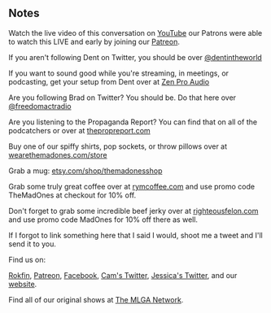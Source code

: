 ## Notes

Watch the live video of this conversation on [YouTube](https://youtu.be/ht00G4Pedas) our Patrons were able to watch this LIVE and early by joining our [Patreon](https://www.patreon.com/TheMadOnes).

If you aren't following Dent on Twitter, you should be over [@dentintheworld](https://twitter.com/freedomactradio)

If you want to sound good while you're streaming, in meetings, or podcasting, get your setup from Dent over at [Zen Pro Audio](https://www.zenproaudio.com/)

Are you following Brad on Twitter? You should be. Do that here over [@freedomactradio](https://twitter.com/freedomactradio)

Are you listening to the Propaganda Report? You can find that on all of the podcatchers or over at [thepropreport.com](https://www.thepropreport.com/)

Buy one of our spiffy shirts, pop sockets, or throw pillows over at [wearethemadones.com/store](https://wearethemadones.com/store)

Grab a mug: [etsy.com/shop/themadonesshop](https://www.etsy.com/shop/themadonesshop/)

Grab some truly great coffee over at [rymcoffee.com](http://rymcoffee.com) and use promo code TheMadOnes at checkout for 10% off.

Don't forget to grab some incredible beef jerky over at [righteousfelon.com](https://www.righteousfelon.com/) and use promo code MadOnes for 10% off there as well.

If I forgot to link something here that I said I would, shoot me a tweet and I'll send it to you.

Find us on:

[Rokfin](https://rokfin.com/TheMadOnes), [Patreon](https://patreon.com/TheMadOnes), [Facebook](https://www.facebook.com/WeAreTheMad/), [Cam's Twitter](https://twitter.com/CamHarless), [Jessica's Twitter](https://twitter.com/soupcanarchist), and our [website](http://wearethemad.com).

Find all of our original shows at [The MLGA Network](https://mlganetwork.com).
